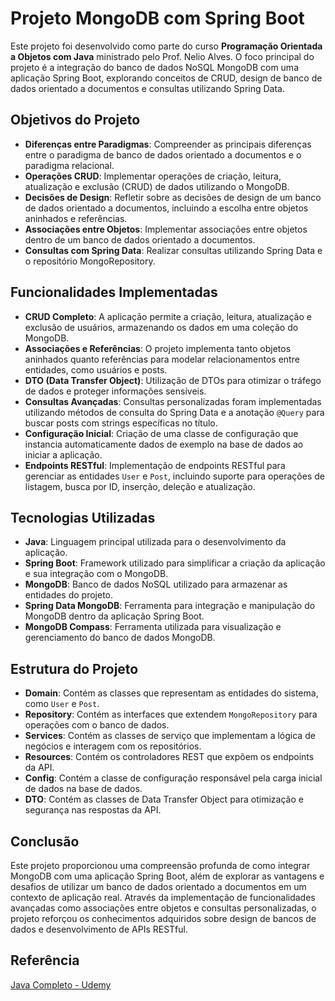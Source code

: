 # Projeto MongoDB com Spring Boot

Este projeto foi desenvolvido como parte do curso **Programação Orientada a Objetos com Java** ministrado pelo Prof. Nelio Alves. O foco principal do projeto é a integração do banco de dados NoSQL MongoDB com uma aplicação Spring Boot, explorando conceitos de CRUD, design de banco de dados orientado a documentos e consultas utilizando Spring Data.

## Objetivos do Projeto

- **Diferenças entre Paradigmas**: Compreender as principais diferenças entre o paradigma de banco de dados orientado a documentos e o paradigma relacional.
- **Operações CRUD**: Implementar operações de criação, leitura, atualização e exclusão (CRUD) de dados utilizando o MongoDB.
- **Decisões de Design**: Refletir sobre as decisões de design de um banco de dados orientado a documentos, incluindo a escolha entre objetos aninhados e referências.
- **Associações entre Objetos**: Implementar associações entre objetos dentro de um banco de dados orientado a documentos.
- **Consultas com Spring Data**: Realizar consultas utilizando Spring Data e o repositório MongoRepository.

## Funcionalidades Implementadas

- **CRUD Completo**: A aplicação permite a criação, leitura, atualização e exclusão de usuários, armazenando os dados em uma coleção do MongoDB.
- **Associações e Referências**: O projeto implementa tanto objetos aninhados quanto referências para modelar relacionamentos entre entidades, como usuários e posts.
- **DTO (Data Transfer Object)**: Utilização de DTOs para otimizar o tráfego de dados e proteger informações sensíveis.
- **Consultas Avançadas**: Consultas personalizadas foram implementadas utilizando métodos de consulta do Spring Data e a anotação `@Query` para buscar posts com strings específicas no título.
- **Configuração Inicial**: Criação de uma classe de configuração que instancia automaticamente dados de exemplo na base de dados ao iniciar a aplicação.
- **Endpoints RESTful**: Implementação de endpoints RESTful para gerenciar as entidades `User` e `Post`, incluindo suporte para operações de listagem, busca por ID, inserção, deleção e atualização.

## Tecnologias Utilizadas

- **Java**: Linguagem principal utilizada para o desenvolvimento da aplicação.
- **Spring Boot**: Framework utilizado para simplificar a criação da aplicação e sua integração com o MongoDB.
- **MongoDB**: Banco de dados NoSQL utilizado para armazenar as entidades do projeto.
- **Spring Data MongoDB**: Ferramenta para integração e manipulação do MongoDB dentro da aplicação Spring Boot.
- **MongoDB Compass**: Ferramenta utilizada para visualização e gerenciamento do banco de dados MongoDB.

## Estrutura do Projeto

- **Domain**: Contém as classes que representam as entidades do sistema, como `User` e `Post`.
- **Repository**: Contém as interfaces que extendem `MongoRepository` para operações com o banco de dados.
- **Services**: Contém as classes de serviço que implementam a lógica de negócios e interagem com os repositórios.
- **Resources**: Contém os controladores REST que expõem os endpoints da API.
- **Config**: Contém a classe de configuração responsável pela carga inicial de dados na base de dados.
- **DTO**: Contém as classes de Data Transfer Object para otimização e segurança nas respostas da API.

## Conclusão

Este projeto proporcionou uma compreensão profunda de como integrar MongoDB com uma aplicação Spring Boot, além de explorar as vantagens e desafios de utilizar um banco de dados orientado a documentos em um contexto de aplicação real. Através da implementação de funcionalidades avançadas como associações entre objetos e consultas personalizadas, o projeto reforçou os conhecimentos adquiridos sobre design de bancos de dados e desenvolvimento de APIs RESTful.

## Referência
[Java Completo - Udemy](https://www.udemy.com/course/java-curso-completo/)
